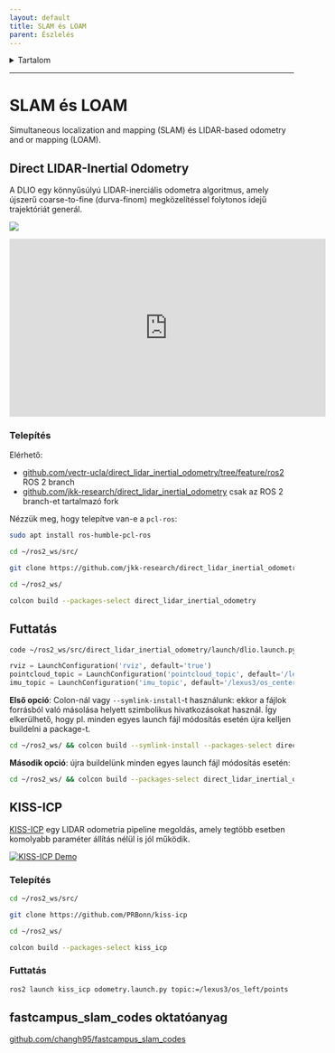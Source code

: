 ```yaml
---
layout: default
title: SLAM és LOAM
parent: Észlelés
---
```


 

<details markdown="block">
  <summary>
    Tartalom
  </summary>
  {: .text-delta }
1. TOC
{:toc}
</details>

---



# SLAM és LOAM

Simultaneous localization and mapping (SLAM) és LIDAR-based odometry and or mapping (LOAM).

## Direct LIDAR-Inertial Odometry

A DLIO egy könnyűsúlyú LIDAR-inerciális odometra algoritmus, amely újszerű coarse-to-fine (durva-finom) megközelítéssel folytonos idejű trajektóriát generál.

![](https://raw.githubusercontent.com/vectr-ucla/direct_lidar_inertial_odometry/master/doc/img/dlio.png)

<iframe width="560" height="315" src="https://www.youtube.com/embed/APot6QP_wvg?rel=0?rel=0" title="YouTube video player" frameborder="0" allow="accelerometer; autoplay; clipboard-write; encrypted-media; gyroscope; picture-in-picture; web-share" allowfullscreen></iframe>

### Telepítés

Elérhető:

- [github.com/vectr-ucla/direct_lidar_inertial_odometry/tree/feature/ros2](https://github.com/vectr-ucla/direct_lidar_inertial_odometry/tree/feature/ros2) ROS 2 branch
- [github.com/jkk-research/direct_lidar_inertial_odometry](https://github.com/jkk-research/direct_lidar_inertial_odometry) csak az ROS 2 branch-et tartalmazó fork

Nézzük meg, hogy telepítve van-e a `pcl-ros`:

``` bash
sudo apt install ros-humble-pcl-ros
```

``` bash
cd ~/ros2_ws/src/
```

``` bash
git clone https://github.com/jkk-research/direct_lidar_inertial_odometry
```

``` bash
cd ~/ros2_ws/
```

``` bash
colcon build --packages-select direct_lidar_inertial_odometry 
```

## Futtatás

``` bash
code ~/ros2_ws/src/direct_lidar_inertial_odometry/launch/dlio.launch.py
```

``` py
rviz = LaunchConfiguration('rviz', default='true')
pointcloud_topic = LaunchConfiguration('pointcloud_topic', default='/lexus3/os_center/points')
imu_topic = LaunchConfiguration('imu_topic', default='/lexus3/os_center/imu')
```

**Első opció**: Colon-nál vagy `--symlink-install`-t használunk: ekkor a fájlok forrásból való másolása helyett szimbolikus hivatkozásokat használ. Így elkerülhető, hogy pl. minden egyes launch fájl módosítás esetén újra kelljen buildelni a package-t.

``` bash
cd ~/ros2_ws/ && colcon build --symlink-install --packages-select direct_lidar_inertial_odometry  
```

**Második opció**: újra buildelünk minden egyes launch fájl módosítás esetén:

``` bash
cd ~/ros2_ws/ && colcon build --packages-select direct_lidar_inertial_odometry 
```

## KISS-ICP

[KISS-ICP](https://www.ipb.uni-bonn.de/wp-content/papercite-data/pdf/vizzo2023ral.pdf) egy LIDAR odometria pipeline megoldás, amely tegtöbb esetben komolyabb paraméter állítás nélül is jól működik.

<a href="https://user-images.githubusercontent.com/21349875/219626075-d67e9165-31a2-4a1b-8c26-9f04e7d195ec.mp4"><img alt="KISS-ICP Demo" src="https://user-images.githubusercontent.com/21349875/211829074-474bec08-0129-4e34-85e7-62265e44a7de.png"></a>

### Telepítés

``` bash
cd ~/ros2_ws/src/
```

``` bash
git clone https://github.com/PRBonn/kiss-icp
```

``` bash
cd ~/ros2_ws/
```

``` bash
colcon build --packages-select kiss_icp
```

### Futtatás

``` bash
ros2 launch kiss_icp odometry.launch.py topic:=/lexus3/os_left/points
```

## fastcampus_slam_codes oktatóanyag
[github.com/changh95/fastcampus_slam_codes](https://github.com/changh95/fastcampus_slam_codes/)